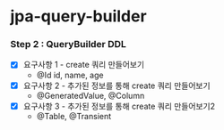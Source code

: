 # jpa-query-builder

### Step 2 : QueryBuilder DDL

- [x] 요구사항 1 - create 쿼리 만들어보기
  - @Id id, name, age
- [x] 요구사항 2 - 추가된 정보를 통해 create 쿼리 만들어보기
  - @GeneratedValue, @Column
- [x] 요구사항 3 - 추가된 정보를 통해 create 쿼리 만들어보기2
  - @Table, @Transient

